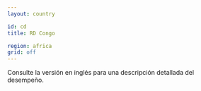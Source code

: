 ```yaml
---
layout: country

id: cd
title: RD Congo

region: africa
grid: off
---
```


Consulte la versión en inglés para una descripción detallada del desempeño.